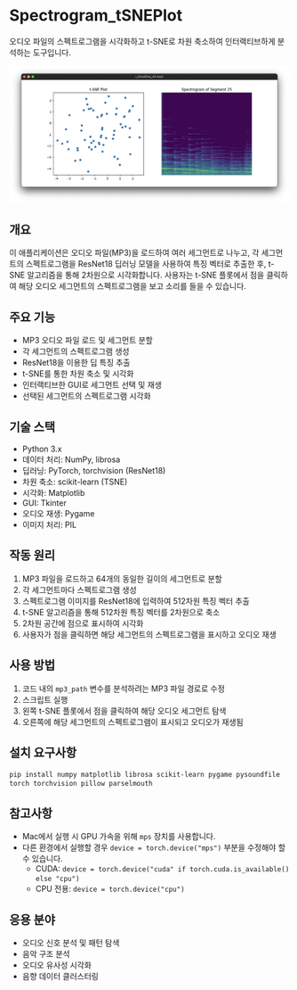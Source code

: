 # Spectrogram_tSNEPlot

오디오 파일의 스펙트로그램을 시각화하고 t-SNE로 차원 축소하여 인터랙티브하게 분석하는 도구입니다.

![오디오 스펙트로그램 t-SNE 시각화](img1.daumcdn-4.png)

## 개요

이 애플리케이션은 오디오 파일(MP3)을 로드하여 여러 세그먼트로 나누고, 각 세그먼트의 스펙트로그램을 ResNet18 딥러닝 모델을 사용하여 특징 벡터로 추출한 후, t-SNE 알고리즘을 통해 2차원으로 시각화합니다. 사용자는 t-SNE 플롯에서 점을 클릭하여 해당 오디오 세그먼트의 스펙트로그램을 보고 소리를 들을 수 있습니다.

## 주요 기능

- MP3 오디오 파일 로드 및 세그먼트 분할
- 각 세그먼트의 스펙트로그램 생성
- ResNet18을 이용한 딥 특징 추출
- t-SNE를 통한 차원 축소 및 시각화
- 인터랙티브한 GUI로 세그먼트 선택 및 재생
- 선택된 세그먼트의 스펙트로그램 시각화

## 기술 스택

- Python 3.x
- 데이터 처리: NumPy, librosa
- 딥러닝: PyTorch, torchvision (ResNet18)
- 차원 축소: scikit-learn (TSNE)
- 시각화: Matplotlib
- GUI: Tkinter
- 오디오 재생: Pygame
- 이미지 처리: PIL

## 작동 원리

1. MP3 파일을 로드하고 64개의 동일한 길이의 세그먼트로 분할
2. 각 세그먼트마다 스펙트로그램 생성
3. 스펙트로그램 이미지를 ResNet18에 입력하여 512차원 특징 벡터 추출
4. t-SNE 알고리즘을 통해 512차원 특징 벡터를 2차원으로 축소
5. 2차원 공간에 점으로 표시하여 시각화
6. 사용자가 점을 클릭하면 해당 세그먼트의 스펙트로그램을 표시하고 오디오 재생

## 사용 방법

1. 코드 내의 `mp3_path` 변수를 분석하려는 MP3 파일 경로로 수정
2. 스크립트 실행
3. 왼쪽 t-SNE 플롯에서 점을 클릭하여 해당 오디오 세그먼트 탐색
4. 오른쪽에 해당 세그먼트의 스펙트로그램이 표시되고 오디오가 재생됨

## 설치 요구사항

```
pip install numpy matplotlib librosa scikit-learn pygame pysoundfile torch torchvision pillow parselmouth
```

## 참고사항

- Mac에서 실행 시 GPU 가속을 위해 `mps` 장치를 사용합니다.
- 다른 환경에서 실행할 경우 `device = torch.device("mps")` 부분을 수정해야 할 수 있습니다.
  - CUDA: `device = torch.device("cuda" if torch.cuda.is_available() else "cpu")`
  - CPU 전용: `device = torch.device("cpu")`

## 응용 분야

- 오디오 신호 분석 및 패턴 탐색
- 음악 구조 분석
- 오디오 유사성 시각화
- 음향 데이터 클러스터링
